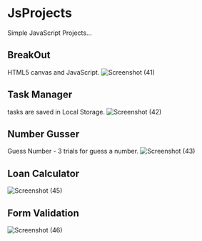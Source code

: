 
# JsProjects
Simple JavaScript Projects...

## BreakOut
HTML5 canvas and JavaScript.
![Screenshot (41)](https://user-images.githubusercontent.com/61685652/116538384-152af700-a905-11eb-83c3-e262ef0c370f.png)

## Task Manager
tasks are saved in Local Storage.
![Screenshot (42)](https://user-images.githubusercontent.com/61685652/116539299-43f59d00-a906-11eb-8501-065b0bb3bc3c.png)

## Number Gusser
Guess Number - 3 trials for guess a number. 
![Screenshot (43)](https://user-images.githubusercontent.com/61685652/116539734-ddbd4a00-a906-11eb-85d9-869436c62ec4.png)

## Loan Calculator
![Screenshot (45)](https://user-images.githubusercontent.com/61685652/116540075-4efcfd00-a907-11eb-962f-b95a8f748bd6.png)

## Form Validation
![Screenshot (46)](https://user-images.githubusercontent.com/61685652/116540333-a56a3b80-a907-11eb-9a61-2f3f26a0d56d.png)
